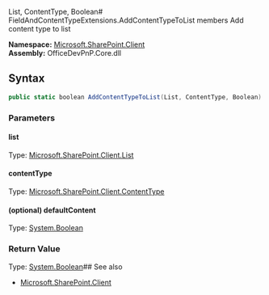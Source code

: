 List, ContentType, Boolean# FieldAndContentTypeExtensions.AddContentTypeToList members
Add content type to list  

**Namespace:** [Microsoft.SharePoint.Client](Microsoft.SharePoint.Client.md)  
**Assembly:** OfficeDevPnP.Core.dll  
## Syntax
```C#
public static boolean AddContentTypeToList(List, ContentType, Boolean)
```
### Parameters
#### list
Type: [Microsoft.SharePoint.Client.List](Microsoft.SharePoint.Client.List.md) 
#### 
#### contentType
Type: [Microsoft.SharePoint.Client.ContentType](Microsoft.SharePoint.Client.ContentType.md) 
#### 
#### (optional) defaultContent
Type: [System.Boolean](System.Boolean.md) 
#### 
### Return Value
Type: [System.Boolean](System.Boolean.md)## See also
- [Microsoft.SharePoint.Client](Microsoft.SharePoint.Client.md)
